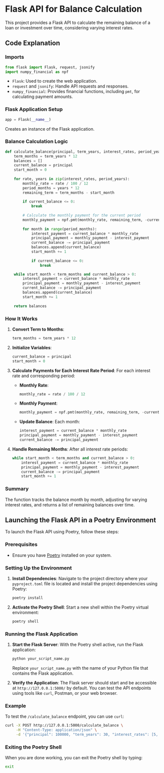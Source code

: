 # Flask API for Balance Calculation

This project provides a Flask API to calculate the remaining balance of a loan or investment over time, considering varying interest rates.

## Code Explanation

### Imports

```python
from flask import Flask, request, jsonify
import numpy_financial as npf
```

- `Flask`: Used to create the web application.
- `request` and `jsonify`: Handle API requests and responses.
- `numpy_financial`: Provides financial functions, including `pmt`, for calculating payment amounts.

### Flask Application Setup

```python
app = Flask(__name__)
```

Creates an instance of the Flask application.

### Balance Calculation Logic

```python
def calculate_balance(principal, term_years, interest_rates, period_years):
    term_months = term_years * 12
    balances = []
    current_balance = principal
    start_month = 0
    
    for rate, years in zip(interest_rates, period_years):
        monthly_rate = rate / 100 / 12
        period_months = years * 12
        remaining_term = term_months - start_month
        
        if current_balance <= 0:
            break
        
        # Calculate the monthly payment for the current period
        monthly_payment = npf.pmt(monthly_rate, remaining_term, -current_balance)
        
        for month in range(period_months):
            interest_payment = current_balance * monthly_rate
            principal_payment = monthly_payment - interest_payment
            current_balance -= principal_payment
            balances.append(current_balance)
            start_month += 1
            
            if current_balance <= 0:
                break

    while start_month < term_months and current_balance > 0:
        interest_payment = current_balance * monthly_rate
        principal_payment = monthly_payment - interest_payment
        current_balance -= principal_payment
        balances.append(current_balance)
        start_month += 1
    
    return balances
```

### How It Works

1. **Convert Term to Months**:
   ```python
   term_months = term_years * 12
   ```
2. **Initialize Variables**:
   ```python
   current_balance = principal
   start_month = 0
   ```

3. **Calculate Payments for Each Interest Rate Period**:
   For each interest rate and corresponding period:
   - **Monthly Rate**:
     ```python
     monthly_rate = rate / 100 / 12
     ```
   - **Monthly Payment**:
     ```python
     monthly_payment = npf.pmt(monthly_rate, remaining_term, -current_balance)
     ```
   - **Update Balance**:
     Each month:
     ```python
     interest_payment = current_balance * monthly_rate
     principal_payment = monthly_payment - interest_payment
     current_balance -= principal_payment
     ```

4. **Handle Remaining Months**:
   After all interest rate periods:
   ```python
   while start_month < term_months and current_balance > 0:
       interest_payment = current_balance * monthly_rate
       principal_payment = monthly_payment - interest_payment
       current_balance -= principal_payment
       start_month += 1
   ```

### Summary

The function tracks the balance month by month, adjusting for varying interest rates, and returns a list of remaining balances over time.

## Launching the Flask API in a Poetry Environment

To launch the Flask API using Poetry, follow these steps:

### Prerequisites

- Ensure you have [Poetry](https://python-poetry.org/docs/#installation) installed on your system.

### Setting Up the Environment

1. **Install Dependencies**:
   Navigate to the project directory where your `pyproject.toml` file is located and install the project dependencies using Poetry:

   ```bash
   poetry install
   ```

2. **Activate the Poetry Shell**:
   Start a new shell within the Poetry virtual environment:

   ```bash
   poetry shell
   ```

### Running the Flask Application

1. **Start the Flask Server**:
   With the Poetry shell active, run the Flask application:

   ```bash
   python your_script_name.py
   ```

   Replace `your_script_name.py` with the name of your Python file that contains the Flask application.

2. **Verify the Application**:
   The Flask server should start and be accessible at `http://127.0.0.1:5000/` by default. You can test the API endpoints using tools like `curl`, Postman, or your web browser.

### Example

To test the `/calculate_balance` endpoint, you can use `curl`:

```bash
curl -X POST http://127.0.0.1:5000/calculate_balance \
     -H "Content-Type: application/json" \
     -d '{"principal": 100000, "term_years": 30, "interest_rates": [5, 4.5], "period_years": [10, 20]}'
```

### Exiting the Poetry Shell

When you are done working, you can exit the Poetry shell by typing:

```bash
exit
```
